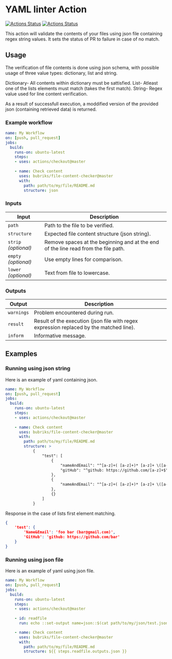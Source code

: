 # YAML linter Action

[![Actions Status](https://github.com/bubriks/file-content-checker/workflows/Lint/badge.svg)](https://github.com/bubriks/file-content-checker/actions)
[![Actions Status](https://github.com/bubriks/file-content-checker/workflows/Integration%20Test/badge.svg)](https://github.com/bubriks/file-content-checker/actions)

This action will validate the contents of your files using json file containing regex string values. It sets the status of PR to failure in case of no match.

## Usage

The verification of file contents is done using json schema, with possible usage of three value types: dictionary, list and string.

Dictionary- All contents within dictionary must be sattisfied.
List- Atleast one of the lists elements must match (takes the first match).
String- Regex value used for line content verification.

As a result of successfull execution, a moddified version of the provided json (containing retrieved data) is returned.

### Example workflow

```yaml
name: My Workflow
on: [push, pull_request]
jobs:
  build:
    runs-on: ubuntu-latest
    steps:
    - uses: actions/checkout@master
	
    - name: Check content
      uses: bubriks/file-content-checker@master
      with:
        path: path/to/my/file/README.md
		structure: json
```

### Inputs

| Input                                             | Description                                        |
|------------------------------------------------------|-----------------------------------------------|
| `path`  | Path to the file to be verified.    |
| `structure` | Expected file content structure (json string).    |
| `strip` _(optional)_  | Remove spaces at the beginning and at the end of the line read from the file path.    |
| `empty` _(optional)_  | Use empty lines for comparison.    |
| `lower` _(optional)_  | Text from file to lowercase.    |

### Outputs

| Output                                             | Description                                        |
|------------------------------------------------------|-----------------------------------------------|
| `warnings`  | Problem encountered during run.    |
| `result`  | Result of the execution (json file with regex expression replaced by the matched line).    |
| `inform`  | Informative message.    |

## Examples

### Running using json string

Here is an example of yaml containing json.

```yaml
name: My Workflow
on: [push, pull_request]
jobs:
  build:
    runs-on: ubuntu-latest
    steps:
    - uses: actions/checkout@master
	
    - name: Check content
      uses: bubriks/file-content-checker@master
      with:
        path: path/to/my/file/README.md
		structure: >
			{
				"test": [
					{
						"nameAndEmail": "^[a-z]+( [a-z]+)* [a-z]+ \([a-z]+@gmail.com\)$",
						"gitHub": "^github: https://github.com/[a-z]+$"
					},
					{
						"nameAndEmail": "^[a-z]+( [a-z]+)* [a-z]+ \([a-z]+@gmail.com\)$"
					},
					{}
				]
			}
```

Response in the case of lists first element matching.

```json
{
	'test': {
		'Name&Email': 'foo bar (bar@gmail.com)', 
		'GitHub': 'github: https://github.com/bar'
	}
}
```

### Running using json file

Here is an example of yaml using json file.

```yaml
name: My Workflow
on: [push, pull_request]
jobs:
  build:
    runs-on: ubuntu-latest
    steps:
    - uses: actions/checkout@master
	
	- id: readfile
      run: echo ::set-output name=json::$(cat path/to/my/json/test.json)

    - name: Check content
      uses: bubriks/file-content-checker@master
      with:
        path: path/to/my/file/README.md
        structure: ${{ steps.readfile.outputs.json }}
```